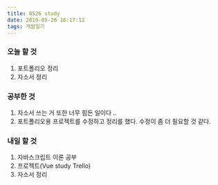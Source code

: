 ```yaml
---
title: 0526 study
date: 2019-05-26 16:17:12
tags: 개발일기
---
```


### 오늘 할 것

1. 포트폴리오 정리
2. 자소서 정리

### 공부한 것

1. 자소서 쓰는 거 또한 너무 힘든 일이다 ..
2. 포트폴리오용 프로젝트를 수정하고 정리를 했다. 수정이 좀 더 필요할 것 같다.

### 내일 할 것

1. 자바스크립트 이론 공부
2. 프로젝트(Vue study Trello)
3. 자소서 정리
